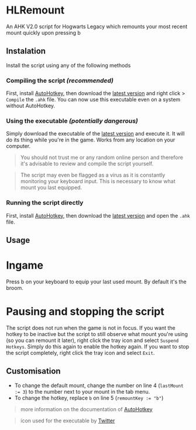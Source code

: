 # HLRemount
An AHK V2.0 script for Hogwarts Legacy which remounts your most recent mount quickly upon pressing b

## Instalation
Install the script using any of the following methods
### Compiling the script *(recommended)*
First, install [AutoHotkey](https://www.autohotkey.com/), then download the [latest version](https://github.com/moritz-t-w/HLRemount/releases/latest) and right click > `Compile` the `.ahk` file. You can now use this executable even on a system without AutoHotkey.
### Using the executable *(potentially dangerous)*
Simply download the executable of the [latest version](https://github.com/moritz-t-w/HLRemount/releases/latest) and execute it. It will do its thing while you're in the game. Works from any location on your computer.
> You should not trust me or any random online person and therefore it's advisable to review and compile the script yourself.

> The script may even be flagged as a virus as it is constantly monitoring your keyboard input. This is necessary to know what mount you last equipped.

### Running the script directly
First, install [AutoHotkey](https://www.autohotkey.com/), then download the [latest version](https://github.com/moritz-t-w/HLRemount/releases/latest) and open the `.ahk` file.

## Usage
# Ingame
Press b on your keyboard to equip your last used mount. By default it's the broom.
# Pausing and stopping the script
The script does not run when the game is not in focus.
If you want the hotkey to be inactive but the script to still observe what mount you're using (so you can remount it later), right click the tray icon and select `Suspend Hotkeys`. Simply do this again to enable the hotkey again.
If you want to stop the script completely, right click the tray icon and select `Exit`.

## Customisation
* To change the default mount, change the number on line 4 (`lastMount := 3`) to the number next to your mount in the tab menu.
* To change the hotkey, replace `b` on line 5 (`remountKey := "b"`)
> more information on the documentation of [AutoHotkey](https://www.autohotkey.com/docs/v2/)

> icon used for the executable by [Twitter](https://github.com/twitter/twemoji/blob/master/assets/svg/1f9f9.svg)
